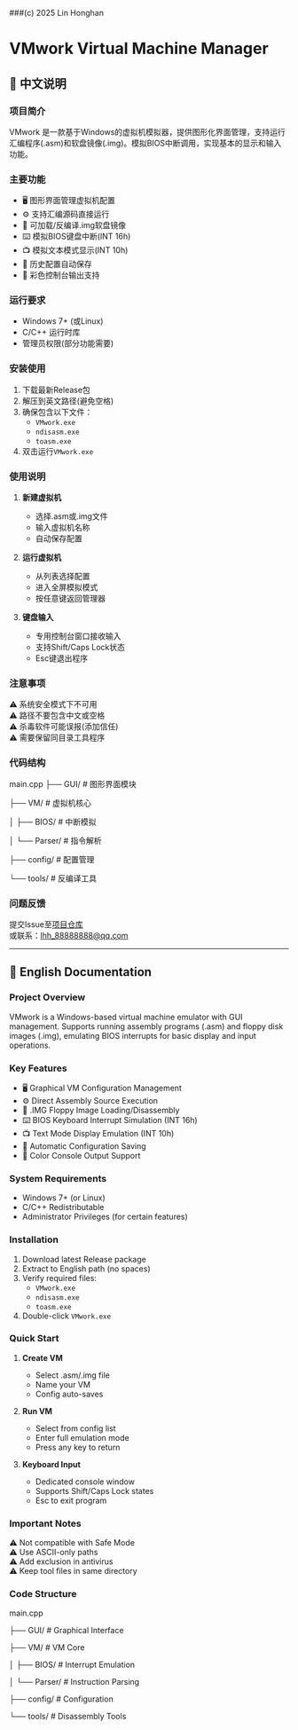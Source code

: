 ###(c) 2025 Lin Honghan

# VMwork Virtual Machine Manager

## 📖 中文说明

### 项目简介
VMwork 是一款基于Windows的虚拟机模拟器，提供图形化界面管理，支持运行汇编程序(.asm)和软盘镜像(.img)。模拟BIOS中断调用，实现基本的显示和输入功能。

### 主要功能
- 🖥️ 图形界面管理虚拟机配置
- ⚙️ 支持汇编源码直接运行
- 💾 可加载/反编译.img软盘镜像
- ⌨️ 模拟BIOS键盘中断(INT 16h)
- 📺 模拟文本模式显示(INT 10h)
- 🔄 历史配置自动保存
- 🎨 彩色控制台输出支持

### 运行要求
- Windows 7+ (或Linux)
- C/C++ 运行时库
- 管理员权限(部分功能需要)

### 安装使用
1. 下载最新Release包
2. 解压到英文路径(避免空格)
3. 确保包含以下文件：
   - `VMwork.exe`
   - `ndisasm.exe`
   - `toasm.exe`
4. 双击运行`VMwork.exe`

### 使用说明
1. **新建虚拟机**  
   - 选择.asm或.img文件
   - 输入虚拟机名称
   - 自动保存配置

2. **运行虚拟机**  
   - 从列表选择配置
   - 进入全屏模拟模式
   - 按任意键返回管理器

3. **键盘输入**  
   - 专用控制台窗口接收输入
   - 支持Shift/Caps Lock状态
   - Esc键退出程序

### 注意事项
⚠️ 系统安全模式下不可用  
⚠️ 路径不要包含中文或空格  
⚠️ 杀毒软件可能误报(添加信任)  
⚠️ 需要保留同目录工具程序

### 代码结构
main.cpp
├── GUI/ # 图形界面模块

├── VM/ # 虚拟机核心

│ ├── BIOS/ # 中断模拟

│ └── Parser/ # 指令解析

├── config/ # 配置管理

└── tools/ # 反编译工具

### 问题反馈
提交Issue至[项目仓库](https://github.com/linhhanpy/VMwork)  
或联系：lhh_88888888@qq.com

---

## 📖 English Documentation

### Project Overview
VMwork is a Windows-based virtual machine emulator with GUI management. Supports running assembly programs (.asm) and floppy disk images (.img), emulating BIOS interrupts for basic display and input operations.

### Key Features
- 🖥️ Graphical VM Configuration Management
- ⚙️ Direct Assembly Source Execution
- 💾 .IMG Floppy Image Loading/Disassembly
- ⌨️ BIOS Keyboard Interrupt Simulation (INT 16h)
- 📺 Text Mode Display Emulation (INT 10h)
- 🔄 Automatic Configuration Saving
- 🎨 Color Console Output Support

### System Requirements
- Windows 7+ (or Linux)
- C/C++ Redistributable
- Administrator Privileges (for certain features)

### Installation
1. Download latest Release package
2. Extract to English path (no spaces)
3. Verify required files:
   - `VMwork.exe`
   - `ndisasm.exe`
   - `toasm.exe`
4. Double-click `VMwork.exe`

### Quick Start
1. **Create VM**  
   - Select .asm/.img file
   - Name your VM
   - Config auto-saves

2. **Run VM**  
   - Select from config list
   - Enter full emulation mode
   - Press any key to return

3. **Keyboard Input**  
   - Dedicated console window
   - Supports Shift/Caps Lock states
   - Esc to exit program

### Important Notes
⚠️ Not compatible with Safe Mode  
⚠️ Use ASCII-only paths  
⚠️ Add exclusion in antivirus  
⚠️ Keep tool files in same directory

### Code Structure
main.cpp

├── GUI/ # Graphical Interface

├── VM/ # VM Core

│ ├── BIOS/ # Interrupt Emulation

│ └── Parser/ # Instruction Parsing

├── config/ # Configuration

└── tools/ # Disassembly Tools
